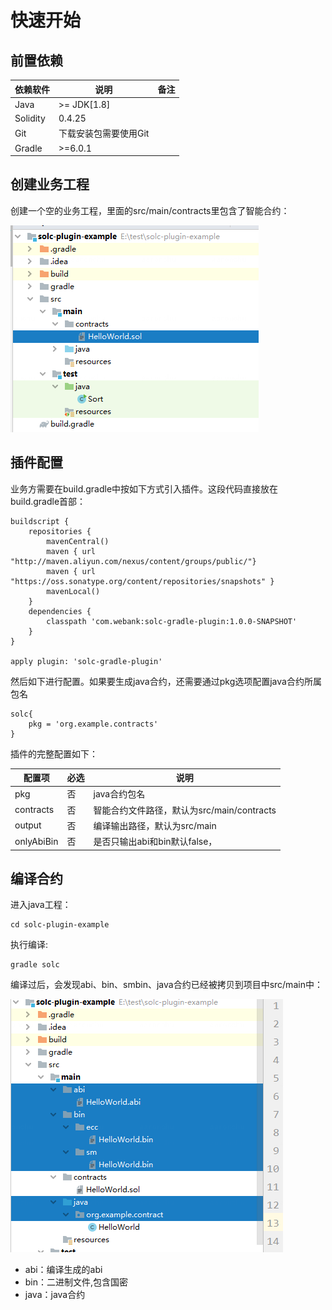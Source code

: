 # 快速开始

## 前置依赖

| 依赖软件 | 说明 |备注|
| --- | --- | --- |
| Java |>= JDK[1.8] | |
| Solidity | 0.4.25 | |
| Git | 下载安装包需要使用Git | |
| Gradle | >=6.0.1| |


## 创建业务工程

创建一个空的业务工程，里面的src/main/contracts里包含了智能合约：

![](picture/demo.png)

## 插件配置

业务方需要在build.gradle中按如下方式引入插件。这段代码直接放在build.gradle首部：

```
buildscript {
    repositories {
        mavenCentral()
        maven { url "http://maven.aliyun.com/nexus/content/groups/public/"}
        maven { url "https://oss.sonatype.org/content/repositories/snapshots" }
        mavenLocal()
    }
    dependencies {
        classpath 'com.webank:solc-gradle-plugin:1.0.0-SNAPSHOT'
    }
}

apply plugin: 'solc-gradle-plugin'

```

然后如下进行配置。如果要生成java合约，还需要通过pkg选项配置java合约所属包名

```
solc{
    pkg = 'org.example.contracts'
}
```

插件的完整配置如下：

| 配置项 | 必选 | 说明 |
| --- | --- | --- |
| pkg | 否 | java合约包名 |
| contracts | 否 | 智能合约文件路径，默认为src/main/contracts |
| output | 否 | 编译输出路径，默认为src/main |
| onlyAbiBin | 否 | 是否只输出abi和bin默认false， |


## 编译合约

进入java工程：
```
cd solc-plugin-example
```
执行编译:

```
gradle solc
```

编译过后，会发现abi、bin、smbin、java合约已经被拷贝到项目中src/main中：

![](picture/result.png)

- abi：编译生成的abi
- bin：二进制文件,包含国密
- java：java合约


